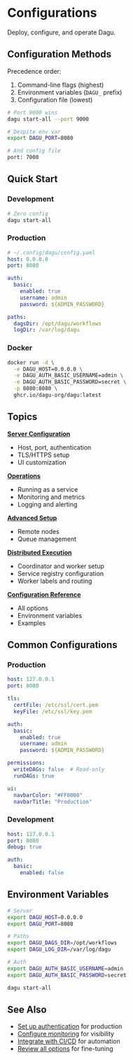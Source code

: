# Configurations

Deploy, configure, and operate Dagu.

## Configuration Methods

Precedence order:
1. Command-line flags (highest)
2. Environment variables (`DAGU_` prefix)
3. Configuration file (lowest)

```bash
# Port 9000 wins
dagu start-all --port 9000

# Despite env var
export DAGU_PORT=8080

# And config file
port: 7000
```

## Quick Start

### Development
```bash
# Zero config
dagu start-all
```

### Production
```yaml
# ~/.config/dagu/config.yaml
host: 0.0.0.0
port: 8080

auth:
  basic:
    enabled: true
    username: admin
    password: ${ADMIN_PASSWORD}

paths:
  dagsDir: /opt/dagu/workflows
  logDir: /var/log/dagu
```

### Docker
```bash
docker run -d \
  -e DAGU_HOST=0.0.0.0 \
  -e DAGU_AUTH_BASIC_USERNAME=admin \
  -e DAGU_AUTH_BASIC_PASSWORD=secret \
  -p 8080:8080 \
  ghcr.io/dagu-org/dagu:latest
```

## Topics

**[Server Configuration](/configurations/server)**
- Host, port, authentication
- TLS/HTTPS setup
- UI customization

**[Operations](/configurations/operations)**
- Running as a service
- Monitoring and metrics
- Logging and alerting

**[Advanced Setup](/configurations/advanced)**
- Remote nodes
- Queue management

**[Distributed Execution](/features/distributed-execution)**
- Coordinator and worker setup
- Service registry configuration
- Worker labels and routing

**[Configuration Reference](/configurations/reference)**
- All options
- Environment variables
- Examples

## Common Configurations

### Production
```yaml
host: 127.0.0.1
port: 8080

tls:
  certFile: /etc/ssl/cert.pem
  keyFile: /etc/ssl/key.pem

auth:
  basic:
    enabled: true
    username: admin
    password: ${ADMIN_PASSWORD}

permissions:
  writeDAGs: false  # Read-only
  runDAGs: true

ui:
  navbarColor: "#FF0000"
  navbarTitle: "Production"
```

### Development
```yaml
host: 127.0.0.1
port: 8080
debug: true

auth:
  basic:
    enabled: false
```

## Environment Variables

```bash
# Server
export DAGU_HOST=0.0.0.0
export DAGU_PORT=8080

# Paths
export DAGU_DAGS_DIR=/opt/workflows
export DAGU_LOG_DIR=/var/log/dagu

# Auth
export DAGU_AUTH_BASIC_USERNAME=admin
export DAGU_AUTH_BASIC_PASSWORD=secret

dagu start-all
```

## See Also

- [Set up authentication](/configurations/server#authentication) for production
- [Configure monitoring](/configurations/operations#monitoring) for visibility
- [Integrate with CI/CD](/configurations/advanced#cicd-integration) for automation
- [Review all options](/configurations/reference) for fine-tuning
